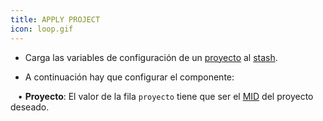 ```yaml
---
title: APPLY PROJECT
icon: loop.gif
---
```


* Carga las variables de configuración de un [proyecto](Conceptos/project) al [stash](Conceptos/stash).


* A continuación hay que configurar el componente: <br />

&nbsp; &nbsp;• **Proyecto**: El valor de la fila `proyecto` tiene que ser el [MID](Conceptos/mid) del proyecto deseado.